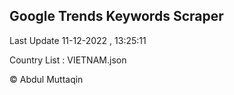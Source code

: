 

## Google Trends Keywords Scraper 
 
Last Update 11-12-2022 , 13:25:11

Country List :
VIETNAM.json



© Abdul Muttaqin 
